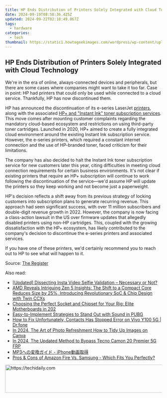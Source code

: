 ```yaml
---
title: HP Ends Distribution of Printers Solely Integrated with Cloud Technology
date: 2024-09-19T08:58:36.425Z
updated: 2024-09-22T02:18:49.067Z
tags:
  - hardware
categories:
  - tech
thumbnail: https://static1.howtogeekimages.com/wordpress/wp-content/uploads/2024/01/52798781868_67967a27bd_o.jpg
---
```


## HP Ends Distribution of Printers Solely Integrated with Cloud Technology

We're in the era of online, always-connected devices and peripherals, but there are some cases where companies might want to take it too far. Case in point: HP had printers that could only be used while connected to a cloud service. Thankfully, HP has now discontinued them.

 HP has announced the discontinuation of its e-series LaserJet [printers](https://games-able.techidaily.com/old-vs-slim-unveiling-ps5-evolution/), along with the associated [HP+ and "Instant Ink" toner subscription services](https://tech-revival.techidaily.com/has-ai-surpassed-the-old-standards-discovering-five-cutting-edge-alternatives-to-the-turing-test/). This move comes after mounting customer complaints regarding the mandatory cloud-based ecosystem and restrictions on using third-party toner cartridges. Launched in 2020, HP+ aimed to create a fully integrated cloud environment around the existing Instant Ink subscription service. However, the e-series printers, which required a constant internet connection and the use of HP-branded toner, faced criticism for their limitations.

 The company has also decided to halt the Instant Ink toner subscription service for new customers later this year, citing difficulties in meeting cloud connection requirements for certain business environments. It's not clear if existing printers that require an HP+ subscription will continue to work following the discontinuation of the service—we'd assume HP will update the printers so they keep working and not become just a paperweight.

 HP's decision reflects a shift away from its previous strategy of locking customers into subscription plans to generate recurring revenue. This approach had seen significant success, with over 11 million subscribers and double-digit revenue growth in 2022\. However, the company is now facing a class-action lawsuit in the US over firmware updates that allegedly disabled printers using non-HP cartridges. This, coupled with the growing dissatisfaction with the HP+ ecosystem, has likely contributed to the company's decision to discontinue the e-series printers and associated services.

 If you have one of these printers, we'd certainly recommend you to reach out to HP to see what will happen to it.

 Source: [The Register](https://www.theregister.com/2024/07/09/hp%5Fto%5Fdiscontinue%5Feseries%5Flaserjets/)

<ins class="adsbygoogle"
     style="display:block"
     data-ad-format="autorelaxed"
     data-ad-client="ca-pub-7571918770474297"
     data-ad-slot="1223367746"></ins>

<ins class="adsbygoogle"
     style="display:block"
     data-ad-client="ca-pub-7571918770474297"
     data-ad-slot="8358498916"
     data-ad-format="auto"
     data-full-width-responsive="true"></ins>

<span class="atpl-alsoreadstyle">Also read:</span>
<div><ul>
<li><a href="https://instagram-videos.techidaily.com/updated-dissecting-insta-video-selfie-validation-necessary-or-not/"><u>[Updated] Dissecting Insta Video Selfie Validation – Necessary or Not?</u></a></li>
<li><a href="https://hardware-tips.techidaily.com/amd-reveals-intriguing-zen-5-insights-the-shift-to-a-compact-core-reduces-size-by-25-introducing-revolutionary-soc-and-chip-design-with-twin-ccxs/"><u>AMD Reveals Intriguing Zen 5 Insights: The Shift to a Compact Core Reduces Size by 25%, Introducing Revolutionary SoC & Chip Design with Twin CCXs</u></a></li>
<li><a href="https://hardware-tips.techidaily.com/choosing-the-perfect-socket-and-chipset-for-your-rig-elite-motherboards-in-202/"><u>Choosing the Perfect Socket and Chipset for Your Rig: Elite Motherboards in 202</u></a></li>
<li><a href="https://extra-information.techidaily.com/easy-to-implement-strategies-to-stand-out-with-sound-in-pubg/"><u>Easy-to-Implement Strategies to Stand Out with Sound in PUBG</u></a></li>
<li><a href="https://howto.techidaily.com/how-to-fix-unfortunately-contacts-has-stopped-error-on-vivo-y100-5g-drfone-by-drfone-fix-android-problems-fix-android-problems/"><u>How to Fix Unfortunately, Contacts Has Stopped Error on Vivo Y100 5G | Dr.fone</u></a></li>
<li><a href="https://some-approaches.techidaily.com/in-2024-the-art-of-photo-refreshment-how-to-tidy-up-images-on-canva/"><u>In 2024, The Art of Photo Refreshment How to Tidy Up Images on Canva</u></a></li>
<li><a href="https://bypass-frp.techidaily.com/in-2024-the-updated-method-to-bypass-tecno-camon-20-premier-5g-frp-by-drfone-android/"><u>In 2024, The Updated Method to Bypass Tecno Camon 20 Premier 5G FRP</u></a></li>
<li><a href="https://some-knowledge.techidaily.com/mp3-iphone/"><u>MP3への変換ガイド - iPhone動画取得</u></a></li>
<li><a href="https://hardware-tips.techidaily.com/pros-and-cons-of-amazon-fire-vs-samsung-which-fits-you-perfectly/"><u>Pros & Cons of Amazon Fire Vs. Samsung - Which Fits You Perfectly?</u></a></li>
</ul></div>

<!-- affiliate ads begin -->
<a href="https://appsumo.8odi.net/c/5597632/2118322/7443" target="_top" id="2118322">
  <img src="//a.impactradius-go.com/display-ad/7443-2118322" border="0" alt="https://techidaily.com" width="728" height="90"/>
</a>
<img height="0" width="0" src="https://appsumo.8odi.net/i/5597632/2118322/7443" style="position:absolute;visibility:hidden;" border="0" />
<!-- affiliate ads end -->

